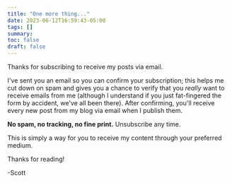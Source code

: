```yaml
---
title: "One more thing..."
date: 2023-06-12T16:59:43-05:00
tags: []
summary:
toc: false
draft: false
---
```


Thanks for subscribing to receive my posts via email. 

I've sent you an email so you can confirm your subscription; this helps me cut down on spam and gives you a chance to verify that you *really* want to receive emails from me (although I understand if you just fat-fingered the form by accident, we've all been there). After confirming, you'll receive every new post from my blog via email when I publish them. 

**No spam, no tracking, no fine print.** Unsubscribe any time.

This is simply a way for you to receive my content through your preferred medium.

Thanks for reading!

-Scott